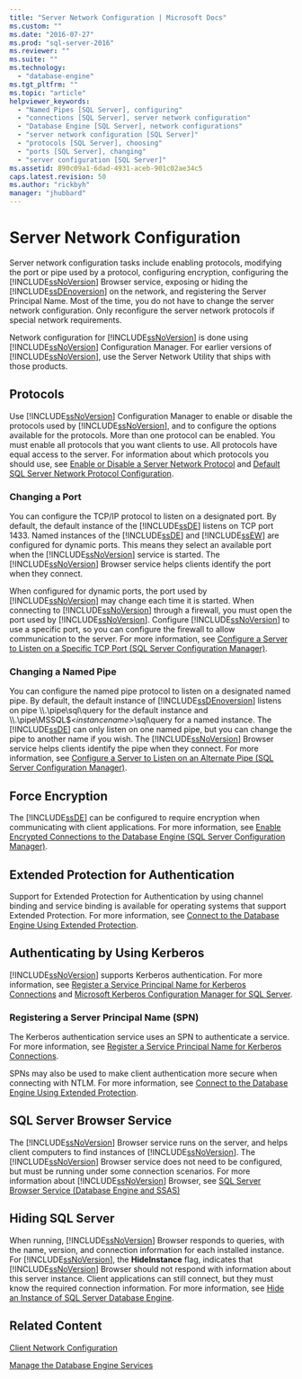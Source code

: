 ```yaml
---
title: "Server Network Configuration | Microsoft Docs"
ms.custom: ""
ms.date: "2016-07-27"
ms.prod: "sql-server-2016"
ms.reviewer: ""
ms.suite: ""
ms.technology: 
  - "database-engine"
ms.tgt_pltfrm: ""
ms.topic: "article"
helpviewer_keywords: 
  - "Named Pipes [SQL Server], configuring"
  - "connections [SQL Server], server network configuration"
  - "Database Engine [SQL Server], network configurations"
  - "server network configuration [SQL Server]"
  - "protocols [SQL Server], choosing"
  - "ports [SQL Server], changing"
  - "server configuration [SQL Server]"
ms.assetid: 890c09a1-6dad-4931-aceb-901c02ae34c5
caps.latest.revision: 50
ms.author: "rickbyh"
manager: "jhubbard"
---
```

# Server Network Configuration
  Server network configuration tasks include enabling protocols, modifying the port or pipe used by a protocol, configuring encryption, configuring the [!INCLUDE[ssNoVersion](../../../a9notintoc/includes/ssnoversion-md.md)] Browser service, exposing or hiding the [!INCLUDE[ssDEnoversion](../../../a9notintoc/includes/ssdenoversion-md.md)] on the network, and registering the Server Principal Name. Most of the time, you do not have to change the server network configuration. Only reconfigure the server network protocols if special network requirements.  
  
 Network configuration for [!INCLUDE[ssNoVersion](../../../a9notintoc/includes/ssnoversion-md.md)] is done using [!INCLUDE[ssNoVersion](../../../a9notintoc/includes/ssnoversion-md.md)] Configuration Manager. For earlier versions of [!INCLUDE[ssNoVersion](../../../a9notintoc/includes/ssnoversion-md.md)], use the Server Network Utility that ships with those products.  
  
## Protocols  
 Use [!INCLUDE[ssNoVersion](../../../a9notintoc/includes/ssnoversion-md.md)] Configuration Manager to enable or disable the protocols used by [!INCLUDE[ssNoVersion](../../../a9notintoc/includes/ssnoversion-md.md)], and to configure the options available for the protocols. More than one protocol can be enabled. You must enable all protocols that you want clients to use. All protocols have equal access to the server. For information about which protocols you should use, see [Enable or Disable a Server Network Protocol](../../../database-engine/configure/windows/enable-or-disable-a-server-network-protocol.md) and [Default SQL Server Network Protocol Configuration](../../../database-engine/configure/windows/default-sql-server-network-protocol-configuration.md).  
  
### Changing a Port  
 You can configure the TCP/IP protocol to listen on a designated port. By default, the default instance of the [!INCLUDE[ssDE](../../../a9notintoc/includes/ssde-md.md)] listens on TCP port 1433. Named instances of the [!INCLUDE[ssDE](../../../a9notintoc/includes/ssde-md.md)] and [!INCLUDE[ssEW](../../../a9retired/includes/ssew-md.md)] are configured for dynamic ports. This means they select an available port when the [!INCLUDE[ssNoVersion](../../../a9notintoc/includes/ssnoversion-md.md)] service is started. The [!INCLUDE[ssNoVersion](../../../a9notintoc/includes/ssnoversion-md.md)] Browser service helps clients identify the port when they connect.  
  
 When configured for dynamic ports, the port used by [!INCLUDE[ssNoVersion](../../../a9notintoc/includes/ssnoversion-md.md)] may change each time it is started. When connecting to [!INCLUDE[ssNoVersion](../../../a9notintoc/includes/ssnoversion-md.md)] through a firewall, you must open the port used by [!INCLUDE[ssNoVersion](../../../a9notintoc/includes/ssnoversion-md.md)]. Configure [!INCLUDE[ssNoVersion](../../../a9notintoc/includes/ssnoversion-md.md)] to use a specific port, so you can configure the firewall to allow communication to the server. For more information, see [Configure a Server to Listen on a Specific TCP Port &#40;SQL Server Configuration Manager&#41;](../../../database-engine/configure/windows/configure-a-server-to-listen-on-a-specific-tcp-port.md).  
  
### Changing a Named Pipe  
 You can configure the named pipe protocol to listen on a designated named pipe. By default, the default instance of [!INCLUDE[ssDEnoversion](../../../a9notintoc/includes/ssdenoversion-md.md)] listens on pipe \\\\.\pipe\sql\query for the default instance and \\\\.\pipe\MSSQL$*\<instancename>*\sql\query for a named instance. The [!INCLUDE[ssDE](../../../a9notintoc/includes/ssde-md.md)] can only listen on one named pipe, but you can change the pipe to another name if you wish. The [!INCLUDE[ssNoVersion](../../../a9notintoc/includes/ssnoversion-md.md)] Browser service helps clients identify the pipe when they connect. For more information, see [Configure a Server to Listen on an Alternate Pipe &#40;SQL Server Configuration Manager&#41;](../../../database-engine/configure/windows/configure-a-server-to-listen-on-an-alternate-pipe.md).  
  
## Force Encryption  
 The [!INCLUDE[ssDE](../../../a9notintoc/includes/ssde-md.md)] can be configured to require encryption when communicating with client applications. For more information, see [Enable Encrypted Connections to the Database Engine &#40;SQL Server Configuration Manager&#41;](../../../database-engine/configure/windows/enable-encrypted-connections-to-the-database-engine.md).  
  
## Extended Protection for Authentication  
 Support for Extended Protection for Authentication by using channel binding and service binding is available for operating systems that support Extended Protection. For more information, see [Connect to the Database Engine Using Extended Protection](../../../database-engine/configure/windows/connect-to-the-database-engine-using-extended-protection.md).  
  
## Authenticating by Using Kerberos  
 [!INCLUDE[ssNoVersion](../../../a9notintoc/includes/ssnoversion-md.md)] supports Kerberos authentication. For more information, see [Register a Service Principal Name for Kerberos Connections](../../../database-engine/configure/windows/register-a-service-principal-name-for-kerberos-connections.md) and [Microsoft Kerberos Configuration Manager for SQL Server](http://www.microsoft.com/download/details.aspx?id=39046).  
  
### Registering a Server Principal Name (SPN)  
 The Kerberos authentication service uses an SPN to authenticate a service. For more information, see [Register a Service Principal Name for Kerberos Connections](../../../database-engine/configure/windows/register-a-service-principal-name-for-kerberos-connections.md).  
  
 SPNs may also be used to make client authentication more secure when connecting with NTLM. For more information, see [Connect to the Database Engine Using Extended Protection](../../../database-engine/configure/windows/connect-to-the-database-engine-using-extended-protection.md).  
  
## SQL Server Browser Service  
 The [!INCLUDE[ssNoVersion](../../../a9notintoc/includes/ssnoversion-md.md)] Browser service runs on the server, and helps client computers to find instances of [!INCLUDE[ssNoVersion](../../../a9notintoc/includes/ssnoversion-md.md)]. The [!INCLUDE[ssNoVersion](../../../a9notintoc/includes/ssnoversion-md.md)] Browser service does not need to be configured, but must be running under some connection scenarios. For more information about [!INCLUDE[ssNoVersion](../../../a9notintoc/includes/ssnoversion-md.md)] Browser, see [SQL Server Browser Service &#40;Database Engine and SSAS&#41;](../../../database-engine/configure/windows/sql-server-browser-service-database-engine-and-ssas.md)  
  
## Hiding SQL Server  
 When running, [!INCLUDE[ssNoVersion](../../../a9notintoc/includes/ssnoversion-md.md)] Browser responds to queries, with the name, version, and connection information for each installed instance. For [!INCLUDE[ssNoVersion](../../../a9notintoc/includes/ssnoversion-md.md)], the **HideInstance** flag, indicates that [!INCLUDE[ssNoVersion](../../../a9notintoc/includes/ssnoversion-md.md)] Browser should not respond with information about this server instance. Client applications can still connect, but they must know the required connection information. For more information, see [Hide an Instance of SQL Server Database Engine](../../../database-engine/configure/windows/hide-an-instance-of-sql-server-database-engine.md).  
  
## Related Content  
 [Client Network Configuration](../../../database-engine/configure/windows/client-network-configuration.md)  
  
 [Manage the Database Engine Services](../../../database-engine/configure/windows/manage-the-database-engine-services.md)  
  
  
